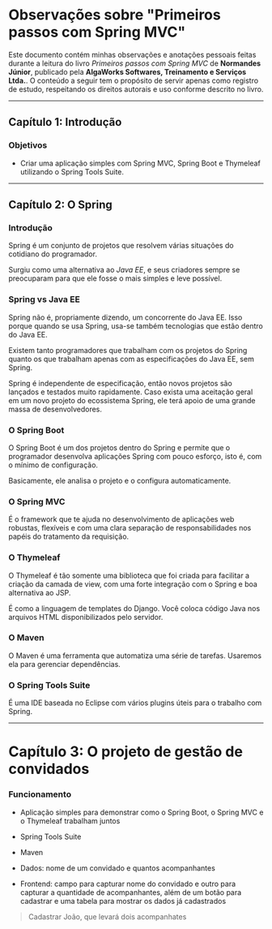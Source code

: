 # Observações sobre "Primeiros passos com Spring MVC"

Este documento contém minhas observações e anotações pessoais feitas durante a leitura do livro *Primeiros passos com Spring MVC* de **Normandes Júnior**, publicado pela **AlgaWorks Softwares, Treinamento e Serviços Ltda.**. O conteúdo a seguir tem o propósito de servir apenas como registro de estudo, respeitando os direitos autorais e uso conforme descrito no livro.

---
## Capítulo 1: Introdução

### Objetivos

- Criar uma aplicação simples com Spring MVC, Spring Boot e Thymeleaf utilizando o Spring Tools Suite.

---

## Capítulo 2: O Spring

### Introdução

Spring é um conjunto de projetos que resolvem várias situações do cotidiano do programador.

Surgiu como uma alternativa ao *Java EE*, e seus criadores sempre se preocuparam para que ele fosse o mais simples e leve possível.

### Spring vs Java EE

Spring não é, propriamente dizendo, um concorrente do Java EE. Isso porque quando se usa Spring, usa-se também tecnologias que estão dentro do Java EE.

Existem tanto programadores que trabalham com os projetos do Spring quanto os que trabalham apenas com as especificações do Java EE, sem Spring.

Spring é independente de especificação, então novos projetos são lançados e testados muito rapidamente. Caso exista uma aceitação geral em um novo projeto do ecossistema Spring, ele terá apoio de uma grande massa de desenvolvedores.

### O Spring Boot

O Spring Boot é um dos projetos dentro do Spring e permite que o programador desenvolva aplicações Spring com pouco esforço, isto é, com o mínimo de configuração.

Basicamente, ele analisa o projeto e o configura automaticamente.

### O Spring MVC

É o framework que te ajuda no desenvolvimento de aplicações web robustas, flexíveis e com uma clara separação de responsabilidades nos papéis do tratamento da requisição.

### O Thymeleaf

O Thymeleaf é tão somente uma biblioteca que foi criada para facilitar a criação da camada de view, com uma forte integração com o Spring e boa alternativa ao JSP.

É como a linguagem de templates do Django. Você coloca código Java nos arquivos HTML disponibilizados pelo servidor.

### O Maven

O Maven é uma ferramenta que automatiza uma série de tarefas. Usaremos ela para gerenciar dependências.

### O Spring Tools Suite

É uma IDE baseada no Eclipse com vários plugins úteis para o trabalho com Spring.

---

# Capítulo 3: O projeto de gestão de convidados

### Funcionamento

- Aplicação simples para demonstrar como o Spring Boot, o Spring MVC e o Thymeleaf trabalham juntos
- Spring Tools Suite
- Maven

- Dados: nome de um convidado e quantos acompanhantes
- Frontend: campo para capturar nome do convidado e outro para capturar a quantidade de acompanhantes, além de um botão para cadastrar e uma tabela para mostrar os dados já cadastrados

> Cadastrar João, que levará dois acompanhates

